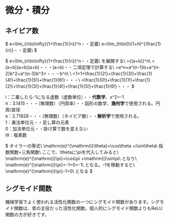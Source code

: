 ﻿# 微分・積分


## ネイピア数
$
e=\lim_{n\to\infty}(1+\frac{1}{n})^n・・定義\\
e=\lim_{h\to0}(1+h)^{\frac{1}{n}}・・定義\\
$

$
e=\lim_{n\to\infty}(1+\frac{1}{n})^n・・定義\\
を展開する\\
={(a+b)}^n\\
=(a+b)(a+b)(a+b)・・・(a+b)・・二項定理で計算する\\
=a^n+a^{n-1}b+a^{n-2}b^2+a^{n-3}b^3+・・・b^n\\
\\
=1+1+\frac{1}{2!}+\frac{1}{3!}+\frac{1}{4!}+\frac{1}{5!}+\frac{1}{6!}・・・\\
=\frac{1}{0!}+\frac{1}{1!}+\frac{1}{2!}+\frac{1}{3!}+\frac{1}{4!}+\frac{1}{5!}+\frac{1}{6!}・・・
$  

i：二乗したら-1になる虚数（虚数単位）・・**代数学**、x^2=-1  
π：3.1415・・・（無理数）（円周率）・・図形の数学、**幾何学**で使用される。円周/直径  
e：2.71828・・・（無理数）（ネイピア数）・・**解析学**で使用される。  
1：乗法単位元・・足し算の元素  
0：加法単位元・・掛け算で数を変えない  
iθ：複素数  

$
オイラーの等式\\
\mathrm{e}^{\mathrm{i}\theta}=\cos\theta +i\sin\theta\\
指数関数=三角関数\\
ここで、\thetaに\piを代入してみると\\
\mathrm{e}^{\mathrm{i}\pi}=\cos\pi +\mathrm{i}\sin\pi\\
となり\\
\mathrm{e}^{\mathrm{i}\pi}=-1+0=-1\\
となる。-1を移動すると\\
\mathrm{e}^{\mathrm{i}\pi}-1=0\\
となる
$
## シグモイド関数
機械学習でよく使われる活性化関数の一つにシグモイド関数があります。シグモイド関数は、昔の主役だった活性化関数。個人的にシグモイド関数よりもReLU関数の方が好きです。

